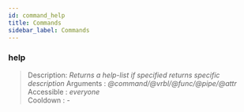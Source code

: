 ```yaml
---
id: command_help
title: Commands
sidebar_label: Commands
---
```


### help             

> Description: _Returns a help-list if specified returns specific description_
> Arguments  : _@command/@vrbl/@func/@pipe/@attr_<br>
> Accessible : _everyone_<br>
> Cooldown   : _-_<br>